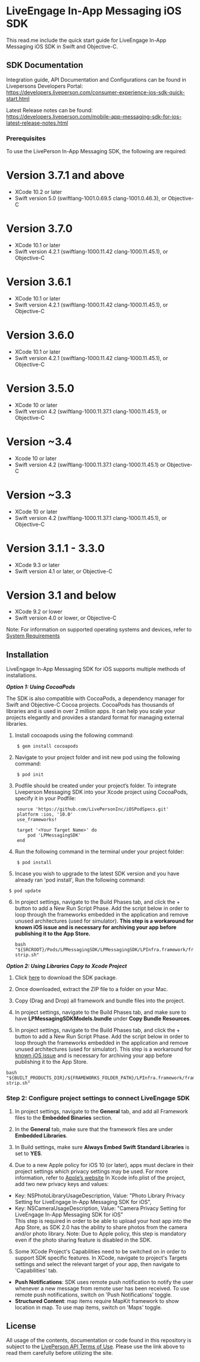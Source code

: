 # LiveEngage In-App Messaging iOS SDK
This read.me include the quick start guide for LiveEngage In-App Messaging iOS SDK in Swift and Objective-C.


## SDK Documentation
Integration guide, API Documentation and Configurations can be found in Livepersons Developers Portal:
https://developers.liveperson.com/consumer-experience-ios-sdk-quick-start.html

Latest Release notes can be found:
https://developers.liveperson.com/mobile-app-messaging-sdk-for-ios-latest-release-notes.html

### Prerequisites

To use the LivePerson In-App Messaging SDK, the following are required:

# Version 3.7.1 and above
* XCode 10.2 or later
* Swift version 5.0 (swiftlang-1001.0.69.5 clang-1001.0.46.3), or Objective-C

# Version 3.7.0
* XCode 10.1 or later
* Swift version 4.2.1 (swiftlang-1000.11.42 clang-1000.11.45.1), or Objective-C

# Version 3.6.1
* XCode 10.1 or later
* Swift version 4.2.1 (swiftlang-1000.11.42 clang-1000.11.45.1), or Objective-C

# Version 3.6.0
* XCode 10.1 or later
* Swift version 4.2.1 (swiftlang-1000.11.42 clang-1000.11.45.1), or Objective-C

# Version 3.5.0
* XCode 10 or later
* Swift version 4.2 (swiftlang-1000.11.37.1 clang-1000.11.45.1), or Objective-C

# Version ~3.4 
* Xcode 10 or later
* Swift  version 4.2 (swiftlang-1000.11.37.1 clang-1000.11.45.1) or Objective-C

# Version ~3.3
* XCode 10 or later
* Swift  version 4.2 (swiftlang-1000.11.37.1 clang-1000.11.45.1), or Objective-C

# Version 3.1.1 - 3.3.0
* XCode 9.3 or later
* Swift version 4.1 or later, or Objective-C

# Version 3.1 and below
* XCode 9.2 or lower
* Swift version 4.0 or lower, or Objective-C

Note: For information on supported operating systems and devices, refer to [System Requirements](https://s3-eu-west-1.amazonaws.com/ce-sr/CA/Admin/Sys+req/System+requirements.pdf)

## Installation
LiveEngage In-App Messaging SDK for iOS supports multiple methods of installations.

**_Option 1: Using CocoaPods_**

The SDK is also compatible with CocoaPods, a dependency manager for Swift and Objective-C Cocoa projects. CocoaPods has thousands of libraries and is used in over 2 million apps. It can help you scale your projects elegantly and provides a standard format for managing external libraries.

 1. Install cocoapods using the following command:
```
	$ gem install cocoapods
```
 2. Navigate to your project folder and init new pod using the following command:
```
	$ pod init
```
 3. Podfile should be created under your project’s folder.
 To integrate Liveperson Messaging SDK into your Xcode project using CocoaPods, specify it in your Podfile:
```
	source 'https://github.com/LivePersonInc/iOSPodSpecs.git'
	platform :ios, '10.0'
	use_frameworks!

	target '<Your Target Name>' do
	    pod 'LPMessagingSDK'
	end
```

 4. Run the following command in the terminal under your project folder:
```
	$ pod install
```
 5. Incase you wish to upgrade to the latest SDK version and you have already ran 'pod install', Run the following command:
```
 $ pod update
```

 6. In project settings, navigate to the Build Phases tab, and click the + button to add a New Run Script Phase. Add the script below in order to loop through the frameworks embedded in the application and remove unused architectures (used for simulator). **This step is a workaround for known iOS issue and is necessary for archiving your app before publishing it to the App Store.**

	```
	bash "${SRCROOT}/Pods/LPMessagingSDK/LPMessagingSDK/LPInfra.framework/frameworks-strip.sh"
	```

**_Option 2: Using Libraries Copy to Xcode Project_**

1. Click [here](https://github.com/LP-Messaging/iOS-Messaging-SDK) to download the SDK package.

2. Once downloaded, extract the ZIP file to a folder on your Mac.

3. Copy (Drag and Drop) all framework and bundle files into the project.

4. In project settings, navigate to the Build Phases tab, and make sure to have **LPMessagingSDKModels.bundle** under **Copy Bundle Resources**.

5. In project settings, navigate to the Build Phases tab, and click the + button to add a New Run Script Phase. Add the script below in order to loop through the frameworks embedded in the application and remove unused architectures (used for simulator). This step is a workaround for [known iOS issue](http://www.openradar.me/radar?id=6409498411401216) and is necessary for archiving your app before publishing it to the App Store.

```
bash "${BUILT_PRODUCTS_DIR}/${FRAMEWORKS_FOLDER_PATH}/LPInfra.framework/frameworks-strip.sh"
```

### Step 2: Configure project settings to connect LiveEngage SDK

1. In project settings, navigate to the **General** tab, and add all Framework files to the **Embedded Binaries** section.

2. In the **General** tab, make sure that the framework files are under **Embedded Libraries**.

3. In Build settings, make sure **Always Embed Swift Standard Libraries** is set to **YES**.

4. Due to a new Apple policy for iOS 10 (or later), apps must declare in their project
settings which privacy settings may be used. For more information, refer to [Apple’s website](https://developer.apple.com/library/prerelease/content/documentation/General/Reference/InfoPlistKeyReference/Articles/CocoaKeys.html)
In Xcode info.plist of the project, add two new privacy keys and values:
 * Key: NSPhotoLibraryUsageDescription, Value: "Photo Library Privacy Setting for LiveEngage In-App Messaging SDK for iOS",
 * Key: NSCameraUsageDescription, Value: "Camera Privacy Setting for LiveEngage In-App Messaging SDK for iOS"
<br>This step is required in order to be able to upload your host app into the App Store, as SDK 2.0 has the ability to share photos from the camera and/or photo library.
Note: Due to Apple policy, this step is mandatory even if the photo sharing feature is disabled in the SDK.
5. Some XCode Project's Capabilities need to be switched on in order to support SDK specific features.
In XCode, navigate to project's Targets settings and select the relevant target of your app, then navigate to 'Capabilities' tab.
 * **Push Notifications**: SDK uses remote push notification to notify the user whenever a new message from remote user has been received. To use remote push notifications, switch on 'Push Notifications' toggle.  
 * **Structured Content**: map items require MapKit framework to show location in map. To use map items, switch on 'Maps' toggle.  


## License

All usage of the contents, documentation or code found in this repository is subject to the [LivePerson API Terms of Use](https://www.liveperson.com/policies/apitou). Please use the link above to read them carefully before utilizing the site.
